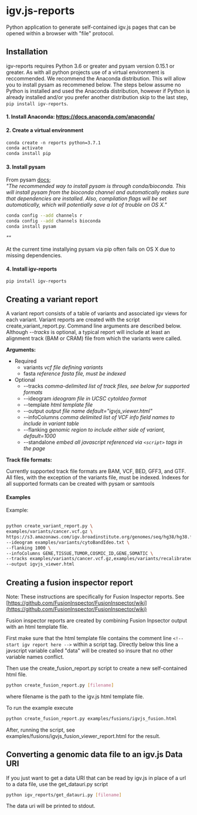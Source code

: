 # igv.js-reports

Python application to generate self-contained igv.js pages that can be opened within a browser with "file" protocol.   

## Installation

igv-reports requires Python 3.6 or greater and pysam version 0.15.1 or greater.  As with all python projects use of 
a virtual environment is reccommended.  We recommend the Anaconda distribution.  This will allow you
to install pysam as recommened below.   The steps below assume no Python is installed and used the Anaconda distribution, however
if Python is already installed and/or you prefer another distribution skip to the last step, ```pip install igv-reports```.

#### 1. Install Anaconda:  https://docs.anaconda.com/anaconda/

#### 2. Create a virtual environment

```html
conda create -n reports python=3.7.1
conda activate
conda install pip
```

#### 3. Install pysam

From pysam [docs](https://pysam.readthedocs.io/en/latest/installation.html#installation);  
_"The recommended way to install pysam is through conda/bioconda. 
This will install pysam from the bioconda channel and automatically makes sure that dependencies are installed. 
Also, compilation flags will be set automatically, which will potentially save a lot of trouble on OS X."_

```bash
conda config --add channels r
conda config --add channels bioconda
conda install pysam
```

_""_

At the current time installying pysam via pip often fails on OS X due to missing dependencies.

#### 4. Install igv-reports

```
pip install igv-reports

```

## Creating a variant report

A variant report consists of a table of variants and associated igv views for each variant.  Variant
reports are created with the script create_variant_report.py.  Command line arguments are described below.
Although _--tracks_ is optional, a typical report will include at least an alignment track
(BAM or CRAM) file from which the variants were called.  

**Arguments:**
* Required
    * variants    _vcf file defining variants_
    * fasta   _reference fasta file, must be indexed_
* Optional
    * --tracks _comma-delimited list of track files, see below for supported formats_
    * --ideogram _ideogram file in UCSC cytoIdeo format_
    * --template _html template file_
    * --output _output file name default="igvjs_viewer.html"_
    * --infoColumns _comma delimited list of VCF info field names to include in variant table_
    * --flanking _genomic region to include either side of variant, default=1000_
    * --standalone _embed all javascript referenced via ```<script>``` tags in the page_

**Track file formats:**

Currently supported track file formats are BAM, VCF, BED, GFF3, and GTF.   All files, with the exception of the
variants file, must be indexed.   Indexes for all supported formats can be created with pysam or samtools


#### Examples

Example:  

```bash

python create_variant_report.py \ 
examples/variants/cancer.vcf.gz \
https://s3.amazonaws.com/igv.broadinstitute.org/genomes/seq/hg38/hg38.fa \
--ideogram examples/variants/cytoBandIdeo.txt \
--flanking 1000 \
--infoColumns GENE,TISSUE,TUMOR,COSMIC_ID,GENE,SOMATIC \
--tracks examples/variants/cancer.vcf.gz,examples/variants/recalibrated.bam,examples/variants/refgene.sort.bed.gz \
--output igvjs_viewer.html

```



## Creating a fusion inspector report 

Note: These instructions are specifically for Fusion Inspector reports.  See [https://github.com/FusionInspector/FusionInspector/wiki](https://github.com/FusionInspector/FusionInspector/wiki)

Fusion inspector reports are created by combining Fusion Inpsector output with an html template file.

First make sure that the html template file contains the comment line `<!-- start igv report here -->` within a script tag.
Directly below this line a javscript variable called "data" will be created so insure that no other variable names conflict.  
  
Then use the create_fusion_report.py script to create a new self-contained html file.
```sh
python create_fusion_report.py [filename]
```
where filename is the path to the igv.js html template file.  

To run the example execute

```sh
python create_fusion_report.py examples/fusions/igvjs_fusion.html
```

After, running the script, see examples/fusions/igvjs_fusion_viewer_report.html for the result.




## Converting a genomic data file to an igv.js Data URI

If you just want to get a data URI that can be read by igv.js in place of a url to a data file, use the get_datauri.py script
```sh
python igv_reports/get_datauri.py [filename]
```
The data uri will be printed to stdout.
